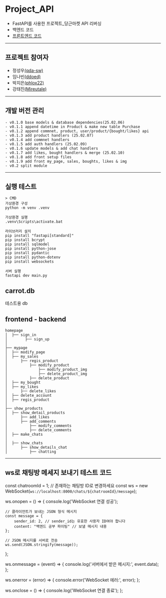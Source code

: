 # Project_API
- FastAPI를 사용한 프로젝트_당근마켓 API 리버싱
- 백엔드 코드
- [프론트엔드 코드](https://github.com/ddoed/Project_API-front)
---
## 프로젝트 참여자
- 정성우[(qda-sw)](https://github.com/qda-sw)
- 임나빈[(ddoed)](https://github.com/ddoed)
- 박지은[(phlox22)](https://github.com/phlox22)
- 강태진[(Mireutale)](https://github.com/Mireutale)
---
## 개발 버전 관리
```
- v0.1.0 base models & database dependencies(25.02.06)
- v0.1.1 append datetime in Product & make new table Purchase
- v0.1.2 append commnet, product, user/product/{bought/likes} api
- v0.1.3 add product handlers (25.02.07)
- v0.1.4 add commnet handlers
- v0.1.5 add auth handlers (25.02.09)
- v0.1.6 update models & add chat handlers
- v0.1.7 add likes, bought handlers & merge (25.02.10)
- v0.1.8 add front setup files
- v0.1.9 add front my_page, sales, boughts, likes & img
- v0.2 split module
```
---
## 실행 테스트
```
> CMD
가상환경 구성
python -m venv .venv

가상환경 실행
.venv\Scripts\activate.bat

라이브러리 설치
pip install "fastapi[standard]"
pip install bcrypt
pip install sqlmodel
pip install python-jose
pip install pydantic
pip install python-dotenv
pip install websockets

서버 실행
fastapi dev main.py
```

## carrot.db
테스트용 db

## frontend - backend
```
homepage
│  ├── sign_in
│        ├── sign_up
│
├── mypage
│  ├── modify_page
│  ├── my_sales
│      ├── regis_product
│          ├── modify_product
│              ├── modify_product_img
│              ├── delete_product_img
│          ├── delete_product
│  ├── my_bought
│  ├── my_likes
│      ├── delete_likes
│  ├── delete_account
│  ├── regis_product
│
├── show_products
│  ├── show_detail_products
│      ├── add_likes
│      ├── add_comments
│          ├── modify_comments
│          ├── delete_comments
│  ├── make_chats
│
│  ├── show_chats
│      ├── show_details_chat
│          ├── chatting

```
---
## ws로 채팅방 메세지 보내기 테스트 코드
const chatroomId = 1; // 존재하는 채팅방 ID로 변경하세요
const ws = new WebSocket(`ws://localhost:8000/chats/${chatroomId}/message`);

ws.onopen = () => {
    console.log('WebSocket 연결 성공');

    // 클라이언트가 보내는 JSON 형식 메시지
    const message = {
        sender_id: 2, // sender_id는 유효한 사용자 ID여야 합니다
        content: "백엔드 공부 파이팅" // 보낼 메시지 내용
    };

    // JSON 메시지를 서버로 전송
    ws.send(JSON.stringify(message));
};

ws.onmessage = (event) => {
    console.log('서버에서 받은 메시지:', event.data);
};

ws.onerror = (error) => {
    console.error('WebSocket 에러:', error);
};

ws.onclose = () => {
    console.log('WebSocket 연결 종료');
};
